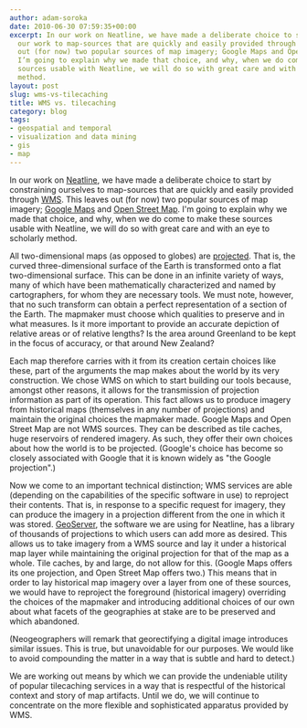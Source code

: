 ```yaml
---
author: adam-soroka
date: 2010-06-30 07:59:35+00:00
excerpt: In our work on Neatline, we have made a deliberate choice to start by restraining
  our work to map-sources that are quickly and easily provided through WMS. This leaves
  out (for now) two popular sources of map imagery; Google Maps and Open Street Map.
  I’m going to explain why we made that choice, and why, when we do come to make these
  sources usable with Neatline, we will do so with great care and with an eye to scholarly
  method.
layout: post
slug: wms-vs-tilecaching
title: WMS vs. tilecaching
category: blog
tags:
- geospatial and temporal
- visualization and data mining
- gis
- map
---
```


In our work on [Neatline](http://neatline.org/), we have made a deliberate choice to start by constraining ourselves to map-sources that are quickly and easily provided through [WMS](http://www.opengeospatial.org/standards/wms). This leaves out (for now) two popular sources of map imagery; [Google Maps](http://maps.google.com/) and [Open Street Map](http://www.openstreetmap.org/). I'm going to explain why we made that choice, and why, when we do come to make these sources usable with Neatline, we will do so with great care and with an eye to scholarly method.  <!-- more -->

All two-dimensional maps (as opposed to globes) are [projected](http://en.wikipedia.org/wiki/Map_projection). That is, the curved three-dimensional surface of the Earth is transformed onto a flat two-dimensional surface. This can be done in an infinite variety of ways, many of which have been mathematically characterized and named by cartographers, for whom they are necessary tools. We must note, however, that no such transform can obtain a perfect representation of a section of the Earth. The mapmaker must choose which qualities to preserve and in what measures. Is it more important to provide an accurate depiction of relative areas or of relative lengths? Is the area around Greenland to be kept in the focus of accuracy, or that around New Zealand?

Each map therefore carries with it from its creation certain choices like these, part of the arguments the map makes about the world by its very construction. We chose WMS on which to start building our tools because, amongst other reasons, it allows for the transmission of projection information as part of its operation. This fact allows us to produce imagery from historical maps (themselves in any number of projections) and maintain the original choices the mapmaker made. Google Maps and Open Street Map are not WMS sources. They can be described as tile caches, huge reservoirs of rendered imagery. As such, they offer their own choices about how the world is to be projected. (Google's choice has become so closely associated with Google that it is known widely as "the Google projection".)

Now we come to an important technical distinction; WMS services are able (depending on the capabilities of the specific software in use) to reproject their contents. That is, in response to a specific request for imagery, they can produce the imagery in a projection different from the one in which it was stored. [GeoServer](http://geoserver.org/display/GEOS/Welcome), the software we are using for Neatline, has a library of thousands of projections to which users can add more as desired. This allows us to take imagery from a WMS source and lay it under a historical map layer while maintaining the original projection for that of the map as a whole. Tile caches, by and large, do not allow for this. (Google Maps offers its one projection, and Open Street Map offers two.) This means that in order to lay historical map imagery over a layer from one of these sources, we would have to reproject the foreground (historical imagery) overriding the choices of the mapmaker and introducing additional choices of our own about what facets of the geographies at stake are to be preserved and which abandoned.

(Neogeographers will remark that georectifying a digital image introduces similar issues. This is true, but unavoidable for our purposes. We would like to avoid compounding the matter in a way that is subtle and hard to detect.)

We are working out means by which we can provide the undeniable utility of popular tilecaching services in a way that is respectful of the historical context and story of map artifacts. Until we do, we will continue to concentrate on the more flexible and sophisticated apparatus provided by WMS.
